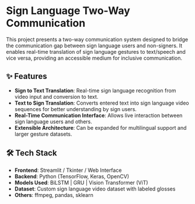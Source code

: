 # Sign Language Two-Way Communication

This project presents a two-way communication system designed to bridge the communication gap between sign language users and non-signers. It enables real-time translation of sign language gestures to text/speech and vice versa, providing an accessible medium for inclusive communication.

## ✨ Features
- **Sign to Text Translation**: Real-time sign language recognition from video input and conversion to text.
- **Text to Sign Translation**: Converts entered text into sign language video sequences for better understanding by sign users.
- **Real-Time Communication Interface**: Allows live interaction between sign language users and others.
- **Extensible Architecture**: Can be expanded for multilingual support and larger gesture datasets.

## 🛠️ Tech Stack
- **Frontend**: Streamlit / Tkinter / Web Interface
- **Backend**: Python (TensorFlow, Keras, OpenCV)
- **Models Used**: BiLSTM | GRU | Vision Transformer (ViT)
- **Dataset**: Custom sign language video dataset with labeled glosses
- **Others**: ffmpeg, pandas, sklearn

